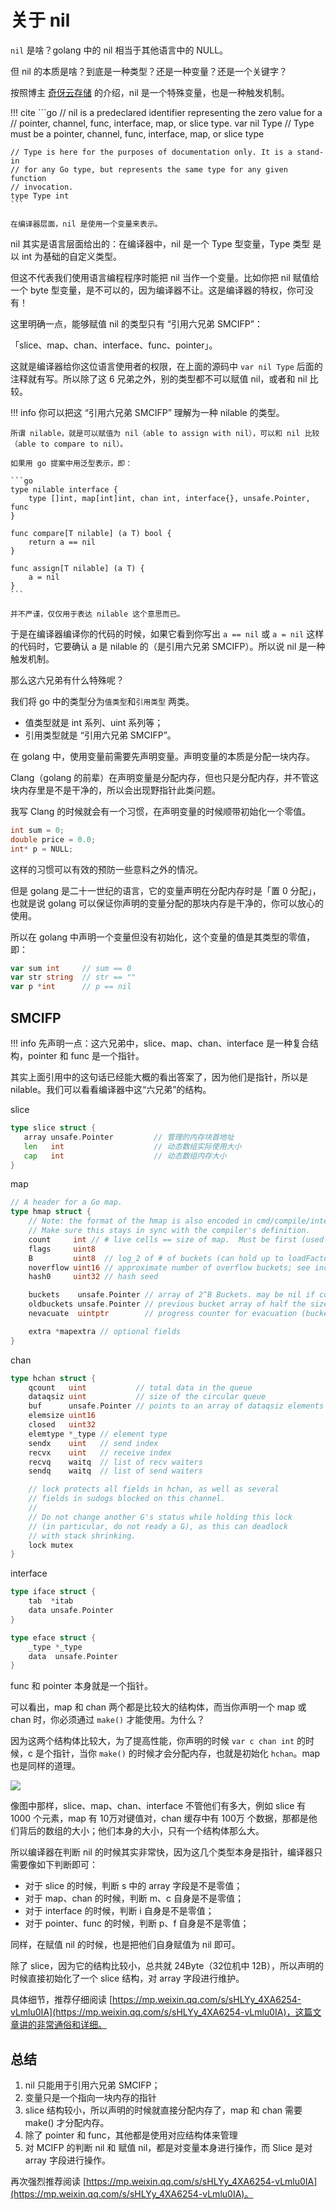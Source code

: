 # 关于 nil

`nil` 是啥？golang 中的 nil 相当于其他语言中的 NULL。

但 nil 的本质是啥？到底是一种类型？还是一种变量？还是一个关键字？

按照博主 [奇伢云存储](https://mp.weixin.qq.com/s/sHLYy_4XA6254-vLmlu0IA) 的介绍，nil 是一个特殊变量，也是一种触发机制。

!!! cite
    ```go
    // nil is a predeclared identifier representing the zero value for a
    // pointer, channel, func, interface, map, or slice type.
    var nil Type // Type must be a pointer, channel, func, interface, map, or slice type
    
    // Type is here for the purposes of documentation only. It is a stand-in
    // for any Go type, but represents the same type for any given function
    // invocation.
    type Type int
    ```
    
    在编译器层面，nil 是使用一个变量来表示。

nil 其实是语言层面给出的：在编译器中，nil 是一个 Type 型变量，Type 类型 是以 int 为基础的自定义类型。

但这不代表我们使用语言编程程序时能把 nil 当作一个变量。比如你把 nil 赋值给一个 byte 型变量，是不可以的，因为编译器不让。这是编译器的特权，你可没有！

这里明确一点，能够赋值 nil 的类型只有 “引用六兄弟  SMCIFP”：

「slice、map、chan、interface、func、pointer」。

这就是编译器给你这位语言使用者的权限，在上面的源码中 `var nil Type` 后面的注释就有写。所以除了这 6 兄弟之外，别的类型都不可以赋值 nil，或者和 nil 比较。

!!! info
    你可以把这 “引用六兄弟 SMCIFP” 理解为一种 nilable 的类型。
 
    所谓 nilable，就是可以赋值为 nil（able to assign with nil），可以和 nil 比较（able to compare to nil）。
 
    如果用 go 提案中用泛型表示，即：
 
    ```go
    type nilable interface {
        type []int, map[int]int, chan int, interface{}, unsafe.Pointer, func
    }
    
    func compare[T nilable] (a T) bool {
        return a == nil
    }
    
    func assign[T nilable] (a T) {
        a = nil
    }
    ```
 
    并不严谨，仅仅用于表达 nilable 这个意思而已。



于是在编译器编译你的代码的时候，如果它看到你写出 `a == nil` 或 `a = nil` 这样的代码时，它要确认 a 是 nilable 的（是引用六兄弟 SMCIFP）。所以说 nil 是一种触发机制。

那么这六兄弟有什么特殊呢？

我们将 go 中的类型分为`值类型`和`引用类型` 两类。

-   值类型就是 int 系列、uint 系列等；
-   引用类型就是 “引用六兄弟 SMCIFP”。

在 golang 中，使用变量前需要先声明变量。声明变量的本质是分配一块内存。

Clang（golang 的前辈）在声明变量是分配内存，但也只是分配内存，并不管这块内存里是不是干净的，所以会出现野指针此类问题。

我写 Clang 的时候就会有一个习惯，在声明变量的时候顺带初始化一个零值。

```c
int sum = 0;
double price = 0.0; 
int* p = NULL;
```

这样的习惯可以有效的预防一些意料之外的情况。

但是 golang 是二十一世纪的语言，它的变量声明在分配内存时是「置 0 分配」，也就是说 golang 可以保证你声明的变量分配的那块内存是干净的，你可以放心的使用。

所以在 golang 中声明一个变量但没有初始化，这个变量的值是其类型的零值，即：

```go
var sum int		// sum == 0
var str string 	// str == ""
var p *int		// p == nil
```

## SMCIFP

!!! info
    先声明一点：这六兄弟中，slice、map、chan、interface 是一种复合结构，pointer 和 func 是一个指针。

其实上面引用中的这句话已经能大概的看出答案了，因为他们是指针，所以是 nilable。我们可以看看编译器中这“六兄弟”的结构。



slice

```go
type slice struct {
   array unsafe.Pointer         // 管理的内存块首地址
   len   int                    // 动态数组实际使用大小
   cap   int                    // 动态数组内存大小
}
```

map

```go
// A header for a Go map.
type hmap struct {
	// Note: the format of the hmap is also encoded in cmd/compile/internal/gc/reflect.go.
	// Make sure this stays in sync with the compiler's definition.
	count     int // # live cells == size of map.  Must be first (used by len() builtin)
	flags     uint8
	B         uint8  // log_2 of # of buckets (can hold up to loadFactor * 2^B items)
	noverflow uint16 // approximate number of overflow buckets; see incrnoverflow for details
	hash0     uint32 // hash seed

	buckets    unsafe.Pointer // array of 2^B Buckets. may be nil if count==0.
	oldbuckets unsafe.Pointer // previous bucket array of half the size, non-nil only when growing
	nevacuate  uintptr        // progress counter for evacuation (buckets less than this have been evacuated)

	extra *mapextra // optional fields
}
```

chan

```go
type hchan struct {
	qcount   uint           // total data in the queue
	dataqsiz uint           // size of the circular queue
	buf      unsafe.Pointer // points to an array of dataqsiz elements
	elemsize uint16
	closed   uint32
	elemtype *_type // element type
	sendx    uint   // send index
	recvx    uint   // receive index
	recvq    waitq  // list of recv waiters
	sendq    waitq  // list of send waiters

	// lock protects all fields in hchan, as well as several
	// fields in sudogs blocked on this channel.
	//
	// Do not change another G's status while holding this lock
	// (in particular, do not ready a G), as this can deadlock
	// with stack shrinking.
	lock mutex
}
```

interface

```go
type iface struct {
    tab  *itab
    data unsafe.Pointer
}

type eface struct {
    _type *_type
    data  unsafe.Pointer
}
```

func 和 pointer 本身就是一个指针。

可以看出，map 和 chan 两个都是比较大的结构体，而当你声明一个 map 或 chan 时，你必须通过 `make()` 才能使用。为什么？

因为这两个结构体比较大，为了提高性能，你声明的时候 `var c chan int` 的时候，c 是个指针，当你 `make()` 的时候才会分配内存，也就是初始化 `hchan`。map 也是同样的道理。

![](https://blogpicure.oss-cn-shenzhen.aliyuncs.com/blog/illustration-pic/Go/IMG/IMG20210821110117.png)

像图中那样，slice、map、chan、interface 不管他们有多大，例如 slice 有 1000 个元素，map 有 10万对键值对，chan 缓存中有 100万 个数据，那都是他们背后的数组的大小；他们本身的大小，只有一个结构体那么大。

所以编译器在判断 nil 的时候其实非常快，因为这几个类型本身是指针，编译器只需要像如下判断即可：

-   对于 slice 的时候，判断 s 中的 array 字段是不是零值；
-   对于 map、chan 的时候，判断 m、c 自身是不是零值；
-   对于 interface 的时候，判断 i 自身是不是零值；
-   对于 pointer、func 的时候，判断 p、f 自身是不是零值；

同样，在赋值 nil 的时候，也是把他们自身赋值为 nil 即可。

除了 slice，因为它的结构比较小，总共就 24Byte（32位机中 12B），所以声明的时候直接初始化了一个 slice 结构，对 array 字段进行维护。

具体细节，推荐仔细阅读 [https://mp.weixin.qq.com/s/sHLYy_4XA6254-vLmlu0IA](https://mp.weixin.qq.com/s/sHLYy_4XA6254-vLmlu0IA)，这篇文章讲的非常通俗和详细。



## 总结

1.   nil 只能用于引用六兄弟 SMCIFP；
2.   变量只是一个指向一块内存的指针
3.   slice 结构较小，所以声明的时候就直接分配内存了，map 和 chan 需要 make() 才分配内存。
4.   除了 pointer 和 func，其他都是使用对应结构体来管理
5.   对 MCIFP 的判断 nil 和 赋值 nil，都是对变量本身进行操作，而 Slice 是对 array 字段进行操作。

再次强烈推荐阅读 [https://mp.weixin.qq.com/s/sHLYy_4XA6254-vLmlu0IA](https://mp.weixin.qq.com/s/sHLYy_4XA6254-vLmlu0IA)。



